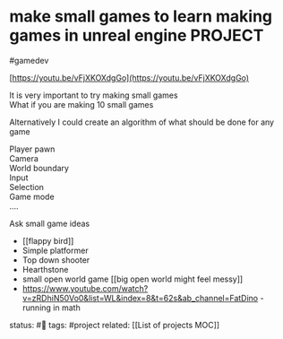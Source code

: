 # make small games to learn making games in unreal engine PROJECT
#gamedev 

[https://youtu.be/vFjXKOXdgGo](https://youtu.be/vFjXKOXdgGo)  
  
It is very important to try making small games  
What if you are making 10 small games  
  
Alternatively I could create an algorithm of what should be done for any game  
  
Player pawn  
Camera  
World boundary  
Input  
Selection  
Game mode  
….  
  
  
  
  
Ask small game ideas  
- [[flappy bird]]  
- Simple platformer  
- Top down shooter
- Hearthstone
- small open world game [[big open world might feel messy]]
- https://www.youtube.com/watch?v=zRDhiN50Vo0&list=WL&index=8&t=62s&ab_channel=FatDino - running in math 
 

status: #🌱 
tags: #project
related: [[List of projects MOC]]